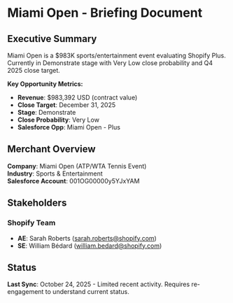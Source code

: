 # Miami Open - Briefing Document

## Executive Summary

Miami Open is a $983K sports/entertainment event evaluating Shopify Plus. Currently in Demonstrate stage with Very Low close probability and Q4 2025 close target.

**Key Opportunity Metrics:**
- **Revenue**: $983,392 USD (contract value)
- **Close Target**: December 31, 2025
- **Stage**: Demonstrate
- **Close Probability**: Very Low
- **Salesforce Opp**: Miami Open - Plus

## Merchant Overview

**Company**: Miami Open (ATP/WTA Tennis Event)  
**Industry**: Sports & Entertainment  
**Salesforce Account**: 001OG00000y5YJxYAM

## Stakeholders

### Shopify Team
- **AE**: Sarah Roberts (sarah.roberts@shopify.com)
- **SE**: William Bédard (william.bedard@shopify.com)

## Status

**Last Sync**: October 24, 2025 - Limited recent activity. Requires re-engagement to understand current status.








